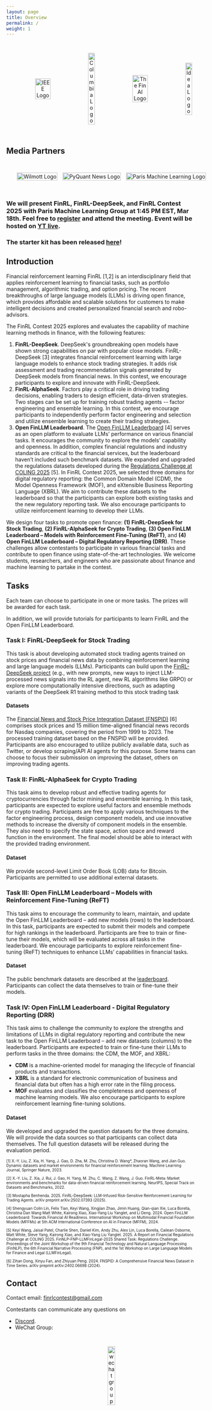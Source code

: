 ```yaml
---
layout: page
title: Overview
permalink: /
weight: 1
---
```


<div style="text-align: center; display: flex; width: 100%; justify-content: space-evenly; align-items: center; gap: 1em; padding: 2em">
  <img style="width: 30%;" src="https://github.com/Open-Finance-Lab/FinRL_Contest_2025/blob/main/docs/assets/logos/ieee-logo.png?raw=true" alt="IEEE Logo">
  <img style="width: 20%;" src="https://github.com/Open-Finance-Lab/FinRL_Contest_2025/blob/main/docs/assets/logos/columbiau.jpeg?raw=true" alt="Columbia Logo">
  <img style="width: 30%;" src="https://github.com/Open-Finance-Lab/FinRL_Contest_2025/blob/main/docs/assets/logos/finai.png?raw=true" alt="The Fin AI Logo">
  <img style="width: 20%;" src="https://github.com/Open-Finance-Lab/FinRL_Contest_2025/blob/main/docs/assets/logos/idea.jpeg?raw=true" alt="Idea Logo">
</div>

## Media Partners 
<div style="text-align: center; display: flex; width: 100%; justify-content: space-evenly; align-items: center; gap: 1em; padding: 2em">
  <!-- Wilmott Logo -->
  <a href="https://wilmott.com/" target="_blank">
      <img style="width: 100%;" src="https://github.com/Open-Finance-Lab/FinRL_Contest_2025/blob/main/docs/assets/logos/Wilmott.jpg?raw=true" alt="Wilmott Logo">
  </a>

  <!-- PyQuant News Logo -->
  <a href="https://www.pyquantnews.com/" target="_blank">
      <img style="width: 100%;" src="https://github.com/Open-Finance-Lab/FinRL_Contest_2025/blob/main/docs/assets/logos/pyquantnews_new.png?raw=true" alt="PyQuant News Logo">
  </a>

  <!-- Paris Machine Learning Logo (Same size as PyQuant News) -->
  <a href="http://parismlgroup.org/" target="_blank">
      <img style="width: 100%;" src="https://github.com/Open-Finance-Lab/FinRL_Contest_2025/blob/main/docs/assets/logos/paris_machine_learning_new.png?raw=true" alt="Paris Machine Learning Logo">
  </a>
</div>


### We will present FinRL, FinRL-DeepSeek, and FinRL Contest 2025 with Paris Machine Learning Group at 1:45 PM EST, Mar 18th. Feel free to [register](https://www.meetup.com/fr-fr/paris-machine-learning-applications-group/) and attend the meeting. Event will be hosted on [YT live](https://www.youtube.com/@machinelearningparis7276).

### The starter kit has been released [here](https://github.com/Open-Finance-Lab/FinRL_Contest_2025/tree/main)!

## Introduction
Financial reinforcement learning FinRL [1,2] is an interdisciplinary field that applies reinforcement learning to financial tasks, such as portfolio management, algorithmic trading, and option pricing. The recent breakthroughs of large language models (LLMs) is driving open finance, which provides affordable and scalable solutions for customers to make intelligent decisions and created personalized financial search and robo-advisors. 

The FinRL Contest 2025 explores and evaluates the capability of machine learning methods in finance, with the following features: 

1. **FinRL-DeepSeek**. DeepSeek's groundbreaking open models have shown strong capabilities on par with popular close models. FinRL-DeepSeek [3] integrates financial reinforcement learning with large language models to enhance stock trading strategies. It adds risk assessment and trading recommendation signals generated by DeepSeek models from financial news. In this contest, we encourage participants to explore and innovate with FinRL-DeepSeek.
2. **FinRL-AlphaSeek**. Factors play a critical role in driving trading decisions, enabling traders to design efficient, data-driven strategies. Two stages can be set up for training robust trading agents -- factor engineering and ensemble learning. In this contest, we encourage participants to independently perform factor engineering and selection and utilize ensemble learning to create their trading strategies.
3. **Open FinLLM Leaderboard**. The [Open FinLLM Leaderboard](https://huggingface.co/spaces/finosfoundation/Open-Financial-LLM-Leaderboard) [4] serves as an open platform to evaluate LLMs’ performance on various financial tasks. It encourages the community to explore the models’ capability and openness. In addition, complex financial regulations and industry standards are critical to the financial services, but the leaderboard haven’t included such benchmark datasets. We expanded and upgraded the regulations datasets developed during the [Regulations Challenge at COLING 2025](https://coling2025regulations.thefin.ai/home) [5]. In FinRL Contest 2025, we selected three domains for digital regulatory reporting: the Common Domain Model (CDM), the Model Openness Framework (MOF), and eXtensible Business Reporting Language (XBRL). We aim to contribute these datasets to the leaderboard so that the participants can explore both existing tasks and the new regulatory reporting task. We also encourage participants to utilize reinforcement learning to develop their LLMs.

We design four tasks to promote open finance: **(1) FinRL-DeepSeek for Stock Trading**, **(2) FinRL-AlphaSeek for Crypto Trading**, **(3) Open FinLLM Leaderboard – Models with Reinforcement Fine-Tuning (ReFT)**, and **(4) Open FinLLM Leaderboard – Digital Regulatory Reporting (DRR)**. These challenges allow contestants to participate in various financial tasks and contribute to open finance using state-of-the-art technologies. We welcome students, researchers, and engineers who are passionate about finance and machine learning to partake in the contest. 


## Tasks

Each team can choose to participate in one or more tasks. The prizes will be awarded for each task.

In addition, we will provide tutorials for participants to learn FinRL and the Open FinLLM Leaderboard.

### Task I: FinRL-DeepSeek for Stock Trading
This task is about developing automated stock trading agents trained on stock prices and financial news data by combining reinforcement learning and large language models (LLMs). Participants can build upon the [FinRL-DeepSeek project](https://github.com/benstaf/FinRL_DeepSeek) (e.g., with new prompts, new ways to inject LLM-processed news signals into the RL agent, new RL algorithms like GRPO) or explore more computationally intensive directions, such as adapting variants of the DeepSeek R1 training method to this stock trading task


#### Datasets
The [Financial News and Stock Price Integration Dataset (FNSPID)](https://huggingface.co/datasets/Zihan1004/FNSPID) [6] comprises stock prices and 15 million time-aligned financial news records for Nasdaq companies, covering the period from 1999 to 2023. The processed training dataset based on the FNSPID will be provided. Participants are also encouraged to utilize publicly available data, such as Twitter, or develop scraping/API AI agents for this purpose. Some teams can choose to focus their submission on improving the dataset, others on improving trading agents.


### Task II: FinRL-AlphaSeek for Crypto Trading
This task aims to develop robust and effective trading agents for cryptocurrencies through factor mining and ensemble learning. In this task, participants are expected to explore useful factors and ensemble methods for crypto trading. Participants are free to apply various techniques to the factor engineering process, design component models, and use innovative methods to increase the diversity of component models in the ensemble. They also need to specify the state space, action space and reward function in the environment. The final model should be able to interact with the provided trading environment.

#### Dataset
We provide second-level Limit Order Book (LOB) data for Bitcoin. Participants are permitted to use additional external datasets.


### Task III: Open FinLLM Leaderboard – Models with Reinforcement Fine-Tuning (ReFT)
This task aims to encourage the community to learn, maintain, and update the Open FinLLM Leaderboard – add new models (rows) to the leaderboard. In this task, participants are expected to submit their models and compete for high rankings in the leaderboard. Participants are free to train or fine-tune their models, which will be evaluated across all tasks in the leaderboard. We encourage participants to explore reinforcement fine-tuning (ReFT) techniques to enhance LLMs’ capabilities in financial tasks.

#### Dataset
The public benchmark datasets are described at the [leaderboard](https://huggingface.co/spaces/finosfoundation/Open-Financial-LLM-Leaderboard). Participants can collect the data themselves to train or fine-tune their models.


### Task IV: Open FinLLM Leaderboard - Digital Regulatory Reporting (DRR)
This task aims to challenge the community to explore the strengths and limitations of LLMs in digital regulatory reporting and contribute the new task to the Open FinLLM Leaderboard – add new datasets (columns) to the leaderboard. Participants are expected to train or fine-tune their LLMs to perform tasks in the three domains: the CDM, the MOF, and XBRL:
* **CDM** is a machine-oriented model for managing the lifecycle of financial products and transactions. 
* **XBRL** is a standard for electronic communication of business and financial data but often has a high error rate in the filing process.
* **MOF** evaluates and classifies the completeness and openness of machine learning models. 
We also encourage participants to explore reinforcement learning fine-tuning solutions.

#### Dataset
We developed and upgraded the question datasets for the three domains. We will provide the data sources so that participants can collect data themselves. The full question datasets will be released during the evaluation period.


<p style="font-size: 10px;">
[1] X.-Y. Liu, Z. Xia, H. Yang, J. Gao, D. Zha, M. Zhu, Christina D. Wang*, Zhaoran Wang, and Jian Guo. Dynamic datasets and market environments for financial reinforcement learning. Machine Learning Journal, Springer Nature, 2023.
</p>
<p style="font-size: 10px;">
[2] X.-Y. Liu, Z. Xia, J. Rui, J. Gao, H. Yang, M. Zhu, C. Wang, Z. Wang, J. Guo. FinRL-Meta: Market environments and benchmarks for data-driven financial reinforcement learning. NeurIPS, Special Track on Datasets and Benchmarks, 2022.
</p>
<p style="font-size: 10px;">
[3] Mostapha Benhenda. 2025. FinRL-DeepSeek: LLM-Infused Risk-Sensitive Reinforcement Learning for Trading Agents. arXiv preprint
arXiv:2502.07393 (2025).
</p>
<p style="font-size: 10px;">
[4] Shengyuan Colin Lin, Felix Tian, Keyi Wang, Xingjian Zhao, Jimin Huang, Qian-qian Xie, Luca Borella, Christina Dan Wang Matt White, Kairong Xiao, Xiao-Yang Liu Yanglet, and Li Deng. 2024. Open FinLLM Leaderboard: Towards Financial AI Readiness. International Workshop on Multimodal Financial Foundation Models (MFFMs) at 5th ACM International Conference on AI in Finance (MFFM), 2024.
</p>
<p style="font-size: 10px;">
[5] Keyi Wang, Jaisal Patel, Charlie Shen, Daniel Kim, Andy Zhu, Alex Lin, Luca Borella, Cailean Osborne, Matt White, Steve Yang, Kairong Xiao, and Xiao-Yang Liu Yanglet. 2025. A Report on Financial Regulations Challenge at COLING 2025. FinNLP-FNP-LLMFinLegal-2025 Shared Task: Regulations Challenge. Proceedings of the Joint Workshop of the 9th Financial Technology and Natural Language Processing (FinNLP), the 6th Financial Narrative Processing (FNP), and the 1st Workshop on Large Language Models for Finance and Legal (LLMFinLegal).
</p>
<p style="font-size: 10px;">
[6] Zihan Dong, Xinyu Fan, and Zhiyuan Peng. 2024. FNSPID: A Comprehensive Financial News Dataset in Time Series. arXiv preprint arXiv:2402.06698 (2024).
</p>


## Contact
Contact email: [finrlcontest@gmail.com](mailto:finrlcontest@gmail.com)

Contestants can communicate any questions on 
* [Discord](https://discord.gg/RNYsEwcXVj).
* WeChat Group:
<div style="text-align: center; display: flex; width: 100%; justify-content: space-evenly; align-items: left; gap: 1em; padding: 2em">
  <img style="width: 20%;" src="https://github.com/Open-Finance-Lab/FinRL_Contest_2025/blob/main/docs/assets/pictures/wechat_group.jpeg?raw=true" alt="wechat group">
</div>




